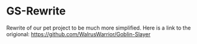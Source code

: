 # GS-Rewrite
Rewrite of our pet project to be much more simplified.
Here is a link to the origional: https://github.com/WalrusWarrior/Goblin-Slayer
